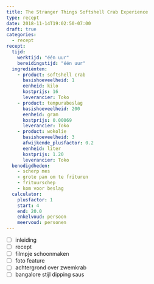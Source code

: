 ```yaml
---
title: The Stranger Things Softshell Crab Experience
type: recept
date: 2018-11-14T19:02:50-07:00
draft: true
categories:
  - recept
recept:
  tijd:
    werktijd: "één uur"
    bereidingstijd: "één uur"
  ingrediënten:
    - product: softshell crab
      basishoeveelheid: 1
      eenheid: kilo
      kostprijs: 16
      leverancier: Toko
    - product: tempurabeslag
      basishoeveelheid: 200
      eenheid: gram
      kostprijs: 0.00069
      leverancier: Toko
    - product: wokolie
      basishoeveelheid: 3
      afwijkende_plusfactor: 0.2
      eenheid: liter
      kostprijs: 1.20
      leverancier: Toko
  benodigdheden:
    - scherp mes
    - grote pan om te frituren
    - frituurschep
    - kom voor beslag
  calculator:
    plusfactor: 1
    start: 4
    end: 20.0
    enkelvoud: persoon
    meervoud: personen
---
```

- [ ] inleiding
- [ ] recept
- [ ] filmpje schoonmaken
- [ ] foto feature
- [ ] achtergrond over zwemkrab
- [ ] bangalore stijl dipping saus
